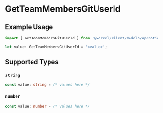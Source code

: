 # GetTeamMembersGitUserId

## Example Usage

```typescript
import { GetTeamMembersGitUserId } from '@vercel/client/models/operations';

let value: GetTeamMembersGitUserId = '<value>';
```

## Supported Types

### `string`

```typescript
const value: string = /* values here */
```

### `number`

```typescript
const value: number = /* values here */
```
